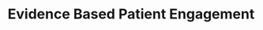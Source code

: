 ---
title: Evidence Based Patient Engagement
bgcolor: "#2e376b"
image:
biglogo: /img/logos/w2h-ShieldwWhitetext.png 
ssubtitle: Research new and apply scientifically proven personalized engagement strategies in your patient population
summary: Way to Health is a web-based platform that enables and automates research into healthy behavior interventions. Interventions found to be successful can be applied to various populations and rolled out at scale quickly.

keyfeatures:
  blurbs:
    - icon: comments
      iconcolor: white 
      bgcolor: 
      header: Patient Communication
      text: >
        Choose from a variety of communication techniques or combine them in interesting ways tailored to a patient's behavior e.g. SMS
    - icon: heartbeat
      iconcolor: white 
      bgcolor: 
      header: Device Integration
      text: >
        Capture remotely collected health data simply and seamlessly into our system, enabling scalable, integrated and personalized initiatives.
    - icon: code-fork
      iconcolor: white 
      bgcolor: 
      header: Clinical Trials
      text: >
         Way To Health is a tool purpose built to design and deploy behavioral change and interventional (bedside to home) research.
    - icon: money
      iconcolor: white 
      bgcolor: 
      header: Behavioral Economics
      text: >
         Various Behavioral economics based tools w.g. social and financial incentives are pre-built and available in the platform.
    - icon: trophy
      iconcolor: white 
      bgcolor: 
      header: Gamification
      text: >
        The platform allows patients to earn points, level up, use lifelines and more. Combine with peers or support partners and be amazed. 
    - icon: random
      iconcolor: white 
      bgcolor: 
      header: Rules Engine
      text: >
        Use the flexible rules engine with easy configuration driven by data captured from patients via communications or devices.

stats:
  highlights:
    - title: Supported Projects
      metric: 85
    - title: Patients Engaged
      metric: 15000
    - title: Peer Reviewed Publications
      metric: 38
customers:
  title: TRUSTED BY LEADING RESEARCH AND CLINICAL ORGANIZATIONS
  logos:
    - logo: /img/logos/penn.png
      organizationName: The University Of Pennsylvania
      caseStudyLink:
    - logo: /img/logos/washu.jpeg
      organizationName: Washington University in St. Louis
      caseStudyLink:
    - logo: /img/logos/duke1.png
      organizationName: Duke University 
      caseStudyLink:
    - logo: /img/logos/harvard.jpeg
      organizationName: Harvard University
      caseStudyLink:
    - logo: /img/logos/jhu.png
      organizationName: Johns Hopkins
      caseStudyLink:
    - logo: /img/logos/mayo.png
      organizationName: Mayo Clinic
      caseStudyLink:
whydosomething:
  intro: Patient engagement has been called the [blockbuster drug of the 21st century](http://healthstandards.com/blog/2012/08/28/drug-of-the-century/). But it continues to elude a solution and in the meantime, the problem continues to grow. 
  problems:
    - problem: Eighty-six percent of the nation’s $2.7 trillion annual health care expenditures are for people with chronic and mental health conditions.
      graphic:
      source:
    - problem: Medication adherence continues to be challenge even post fill. 
      graphic:
      source: Test [Truven Health Analytics-NPR Health Poll](https://truvenhealth.com/media-room/press-releases/detail/prid/209/truven-health-analytics-npr-health-poll-finds-cost-is-top-cause-of-unfilled-prescriptions)
    - problem: Patient engagement is the key to prevention
      graphic:
      source: 
whyus:
  intro: 
  solutions:
    - solution:
      description:
    - solution:
      description:
    - solution:
      description:
---